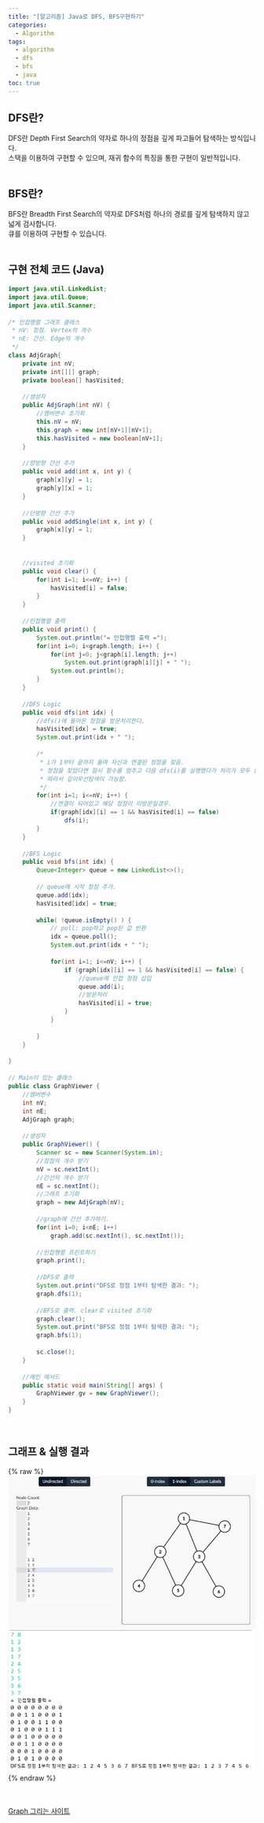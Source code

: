 ```yaml
---
title: "[알고리즘] Java로 DFS, BFS구현하기"
categories: 
  - Algorithm
tags:
  - algorithm
  - dfs
  - bfs
  - java
toc: true
---
```

## DFS란?  
DFS란 Depth First Search의 약자로 하나의 정점을 깊게 파고들어 탐색하는 방식입니다.  
스택을 이용하여 구현할 수 있으며, 재귀 함수의 특징을 통한 구현이 일반적입니다.  
<br>

## BFS란?  
BFS란 Breadth First Search의 약자로 DFS처럼 하나의 경로를 깊게 탐색하지 않고 넓게 검사합니다.  
큐를 이용하여 구현할 수 있습니다.  
<br>

## 구현 전체 코드 (Java)
~~~ java
import java.util.LinkedList;
import java.util.Queue;
import java.util.Scanner;

/* 인접행렬 그래프 클래스
 * nV: 정점. Vertex의 개수
 * nE: 간선. Edge의 개수
 */
class AdjGraph{
	private int nV;
	private int[][] graph;
	private boolean[] hasVisited;
	
	//생성자
	public AdjGraph(int nV) {
		//멤버변수 초기화
		this.nV = nV;
		this.graph = new int[nV+1][nV+1];
		this.hasVisited = new boolean[nV+1];
	}
	
	//양방향 간선 추가
	public void add(int x, int y) {
		graph[x][y] = 1;
		graph[y][x] = 1;
	}
	
	//단방향 간선 추가
	public void addSingle(int x, int y) {
		graph[x][y] = 1;
	}
	
	
	//visited 초기화
	public void clear() {
		for(int i=1; i<=nV; i++) {
			hasVisited[i] = false;
		}
	}
	
	//인접행렬 출력
	public void print() {
		System.out.println("= 인접행렬 출력 =");
        for(int i=0; i<graph.length; i++) {
            for(int j=0; j<graph[i].length; j++)
                System.out.print(graph[i][j] + " ");
            System.out.println();
        }
	}
	
	//DFS Logic
	public void dfs(int idx) {
		//dfs()에 들어온 정점을 방문처리한다.
		hasVisited[idx] = true;
		System.out.print(idx + " ");
		
		/*
		 * i가 1부터 끝까지 돌며 자신과 연결된 정점을 찾음.
		 * 정점을 찾았다면 잠시 함수를 멈추고 다음 dfs(i)를 실행했다가 처리가 모두 완료되면 돌아옴.
		 * 따라서 깊이우선탐색이 가능함.
		 */
		for(int i=1; i<=nV; i++) {
			//연결이 되어있고 해당 정점이 미방문일경우.
            if(graph[idx][i] == 1 && hasVisited[i] == false)
            	dfs(i);
		}
	}
	
	//BFS Logic
	public void bfs(int idx) {
		Queue<Integer> queue = new LinkedList<>();
		
		// queue에 시작 정점 추가.
		queue.add(idx);
		hasVisited[idx] = true;
		
		while( !queue.isEmpty() ) {
			// poll: pop하고 pop된 값 반환
			idx = queue.poll();
			System.out.print(idx + " ");
			
			for(int i=1; i<=nV; i++) {
				if (graph[idx][i] == 1 && hasVisited[i] == false) {
					//queue에 인접 정점 삽입
					queue.add(i);
					//방문처리
					hasVisited[i] = true;
				}
			}
			
		}
	}
	
}

// Main이 있는 클래스
public class GraphViewer {
	//멤버변수
	int nV;
	int nE;
	AdjGraph graph;
	
	//생성자
	public GraphViewer() {
		Scanner sc = new Scanner(System.in);
		//정점의 개수 받기
		nV = sc.nextInt();
		//간선의 개수 받기
		nE = sc.nextInt();
		//그래프 초기화
		graph = new AdjGraph(nV);
		
		//graph에 간선 추가하기.
		for(int i=0; i<nE; i++)
			graph.add(sc.nextInt(), sc.nextInt());
		
		//인접행렬 프린트하기
		graph.print();
		
		//DFS로 출력
		System.out.print("DFS로 정점 1부터 탐색한 결과: ");
		graph.dfs(1);
		
		//BFS로 출력. clear로 visited 초기화
		graph.clear();
		System.out.print("BFS로 정점 1부터 탐색한 결과: ");
		graph.bfs(1);
		
		sc.close();
	}
	
	//메인 메서드
	public static void main(String[] args) {
		GraphViewer gv = new GraphViewer();
	}
}
~~~
<br>

## 그래프 & 실행 결과  
{% raw %}
![alt](/assets/images/algorithm/dfsbfs/graph.png)
![alt](/assets/images/algorithm/dfsbfs/output.png)
{% endraw %}  

<br><br>
[Graph 그리는 사이트](https://csacademy.com/app/graph_editor/)